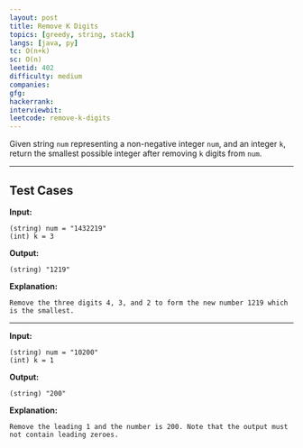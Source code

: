 ```yaml
---
layout: post
title: Remove K Digits
topics: [greedy, string, stack]
langs: [java, py]
tc: O(n+k)
sc: O(n)
leetid: 402
difficulty: medium
companies: 
gfg: 
hackerrank: 
interviewbit: 
leetcode: remove-k-digits
---
```


Given string `num` representing a non-negative integer `num`, and an integer `k`, 
return the smallest possible integer after removing `k` digits from `num`.

---

## Test Cases

**Input:**
```
(string) num = "1432219"
(int) k = 3
```

**Output:**
```
(string) "1219"
```

**Explanation:**
```
Remove the three digits 4, 3, and 2 to form the new number 1219 which is the smallest.
```

---

**Input:**
```
(string) num = "10200"
(int) k = 1
```

**Output:**
```
(string) "200"
```

**Explanation:**
```
Remove the leading 1 and the number is 200. Note that the output must not contain leading zeroes.
```
